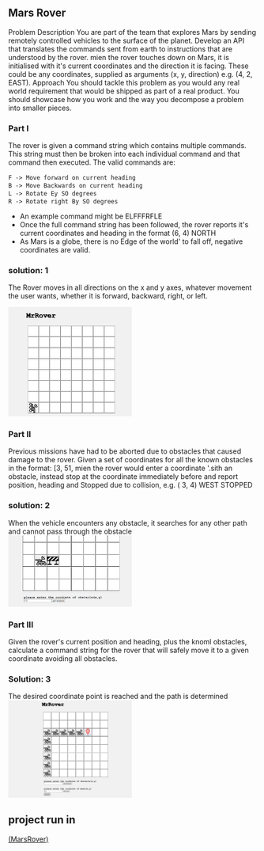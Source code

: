 
## Mars Rover

Problem Description
You are part of the team that explores Mars by sending remotely controlled vehicles to the surface of
the planet. Develop an API that translates the commands sent from earth to instructions that are
understood by the rover.
mien the rover touches down on Mars, it is initialised with it's current coordinates and the direction
it is facing. These could be any coordinates, supplied as arguments (x, y, direction) e.g. (4,
2, EAST).
Approach
You should tackle this problem as you would any real world requirement that would be shipped as
part of a real product. You should showcase how you work and the way you decompose a problem
into smaller pieces.

### Part I

The rover is given a command string which contains multiple commands. This string must then be
broken into each individual command and that command then executed. The valid commands are:
``` 
F -> Move forward on current heading 
B -> Move Backwards on current heading
L -> Rotate Ey SO degrees
R -> Rotate right By SO degrees
```
* An example command might be ELFFFRFLE
* Once the full command string has been followed, the rover reports it's current coordinates
and heading in the format (6, 4) NORTH
* As Mars is a globe, there is no Edge of the world' to fall off, negative coordinates are valid.

### solution: 1

The Rover moves in all directions on the x and y axes, whatever movement the user wants, whether it is forward, backward, right, or left.

<img src="src\img\rovers\Screenshot 2023-09-17 153420.png" width=250>

### Part II

Previous missions have had to be aborted due to obstacles that caused damage to the rover. Given a
set of coordinates for all the known obstacles in the format:
[3, 51,
mien the rover would enter a coordinate '.sith an obstacle, instead stop at the coordinate
immediately before and report position, heading and Stopped due to collision, e.g. ( 3, 4) WEST
STOPPED

### solution: 2

When the vehicle encounters any obstacle, it searches for any other path and cannot pass through the obstacle
<img src="src\img\rovers\Screenshot 2023-09-17 155012.png" width=250>

### Part III

Given the rover's current position and heading, plus the knoml obstacles, calculate a command
string for the rover that will safely move it to a given coordinate avoiding all obstacles.

### Solution: 3

The desired coordinate point is reached and the path is determined
<img src="src\img\rovers\Screenshot 2023-09-20 114943.png" width=250>

## project run in 
<a href="https://mr-rover-mohamedhassan2211.vercel.app/">(MarsRover)</a>



